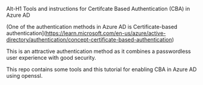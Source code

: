 Alt-H1 Tools and instructions for Certifcate Based Authentication (CBA) in Azure AD

(One of the authentication methods in Azure AD is Certificate-based authentication](https://learn.microsoft.com/en-us/azure/active-directory/authentication/concept-certificate-based-authentication)

This is an attractive authentication method as it combines a passwordless user experience with good security.

This repo contains some tools and this tutorial for enabling CBA in Azure AD using openssl.



